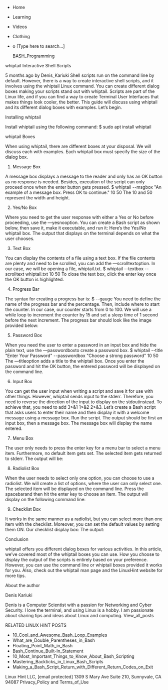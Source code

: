





















































* Home
* Learning
* Videos
* Clothing
*
  o [Type here to search...]


   BASH_Programming


whiptail Interactive Shell Scripts

5 months ago
by Denis_Kariuki
Shell scripts run on the command line by default. However, there is a way to
create interactive shell scripts, and it involves using the whiptail Linux
command. You can create different dialog boxes making your scripts stand out
with whiptail.
Scripts are part of the Linux life, and if you can find a way to create
Terminal User Interfaces that makes things look cooler, the better. This guide
will discuss using whiptail and its different dialog boxes with examples. Let’s
begin.

Installing whiptail

Install whiptail using the following command:
$ sudo apt install whiptail

whiptail Boxes

When using whiptail, there are different boxes at your disposal. We will
discuss each with examples. Each whiptail box must specify the size of the
dialog box.

1. Message Box

A message box displays a message to the reader and only has an OK button as no
response is needed. Besides, execution of the script can only proceed once when
the enter button gets pressed.
$ whiptail --msgbox "An example of a message box. Press OK to continue." 10 50
The 10 and 50 represent the width and height.

2. Yes/No Box

Where you need to get the user response with either a Yes or No before
proceeding, use the —yesnooption.
You can create a Bash script as shown below, then save it, make it executable,
and run it:
Here’s the Yes/No whiptail box.
The output that displays on the terminal depends on what the user chooses.

3. Text Box

You can display the contents of a file using a text box. If the file contents
are plenty and need to be scrolled, you can add the —scrolltextoption.
In our case, we will be opening a file, whiptail.txt.
$ whiptail --textbox --scrolltext whiptail.txt 10 50
To close the text box, click the enter key once the OK button is highlighted.

4. Progress Bar

The syntax for creating a progress bar is:
$ --gauge <text> <height> <width> <percent>
You need to define the name of the progress bar and the percentage. Then,
include where to start the counter. In our case, our counter starts from 0 to
100. We will use a while loop to increment the counter by 15 and set a sleep
time of 1 second before the next increment.
The progress bar should look like the image provided below:

5. Password Box

When you need the user to enter a password in an input box and hide the plain
text, use the —passwordboxto create a password box.
$  whiptail --title "Enter Your Password" --passwordbox "Choose a strong
password" 10 50
The —titleoption adds a title to the whiptail box.
Once you enter the password and hit the OK button, the entered password will be
displayed on the command line.

6. Input Box

You can get the user input when writing a script and save it for use with other
things. However, whiptail sends input to the stderr. Therefore, you need to
reverse the direction of the input to display on the stdoutinstead. To achieve
that, you need to add 3>&1 1>&2 2>&3.
Let’s create a Bash script that asks users to enter their name and then display
it with a welcome message using a message box.
Run the script. The output should be first an input box, then a message box.
The message box will display the name entered.

7. Menu Box

The user only needs to press the enter key for a menu bar to select a menu
item. Furthermore, no default item gets set. The selected item gets returned to
stderr.
The output will be:

8. Radiolist Box

When the user needs to select only one option, you can choose to use a
radiolist.
We will create a list of options, where the user can only select one. The
selected item will be displayed on the command line. Press the spacebarand then
hit the enter key to choose an item.
The output will display on the following command line:

9. Checklist Box

It works in the same manner as a radiolist, but you can select more than one
item with the checklist. Moreover, you can set the default values by setting
them ON.
Our checklist display box:
The output:

Conclusion

whiptail offers you different dialog boxes for various activities. In this
article, we’ve covered most of the whiptail boxes you can use. How you choose
to display the output of the scripts is entirely based on your preference.
However, you can use the command line or whiptail boxes provided it works for
you. Also, check out the whiptail man page and the LinuxHint website for more
tips.


About the author


Denis Kariuki

Denis is a Computer Scientist with a passion for Networking and Cyber Security.
I love the terminal, and using Linux is a hobby. I am passionate about sharing
tips and ideas about Linux and computing.
View_all_posts

RELATED LINUX HINT POSTS


* 10_Cool_and_Awesome_Bash_Loop_Examples
* What_are_Double_Parentheses_in_Bash
* Floating_Point_Math_in_Bash
* Bash_Continue_Built-In_Statement
* 10_Most_Important_Things_to_Know_About_Bash_Scripting
* Mastering_Backticks_in_Linux_Bash_Scripts
* Making_a_Bash_Script_Return_with_Different_Return_Codes_on_Exit

Linux Hint LLC, [email protected]
1309 S Mary Ave Suite 210, Sunnyvale, CA 94087
 Privacy_Policy and Terms_of_Use
